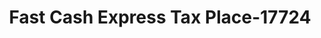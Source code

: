 ---
f_zip-code: 44857
f_state-code: OH
title: Fast Cash Express Tax Place-17724
f_phone: 419-660-1500
f_city-only: Norwalk
f_address: 4925 Us Highway 250 N Norwalk
f_location-unique-id: '17724'
slug: fast-cash-express-tax-place-17724
updated-on: '2024-05-30T13:46:58.046Z'
created-on: '2024-05-30T13:36:59.803Z'
published-on: '2024-05-30T13:54:32.469Z'
f_city-state: cms/city/norwalk-oh.md
f_company: cms/company/fast-cash-express-tax-place.md
f_state: cms/state/ohio.md
layout: '[payday-loan].html'
tags: payday-loan
---